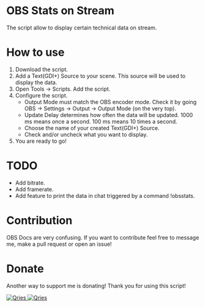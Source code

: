 # OBS Stats on Stream
The script allow to display certain technical data on stream.

# How to use
1. Download the script.
2. Add a Text(GDI+) Source to your scene. This source will be used to display the data.
3. Open Tools -> Scripts. Add the script.
4. Configure the script.
    * Output Mode must match the OBS encoder mode. Check it by going OBS -> Settings -> Output -> Output Mode (on the very top).
    * Update Delay determines how often the data will be updated. 1000 ms means once a second. 100 ms means 10 times a second.
    * Choose the name of your created Text(GDI+) Source.
    * Check and/or uncheck what you want to display.
5. You are ready to go!

# TODO
* Add bitrate.
* Add framerate.
* Add feature to print the data in chat triggered by a command !obsstats.

# Contribution

OBS Docs are very confusing. If you want to contribute feel free to message me, make a pull request or open an issue!

# Donate

Another way to support me is donating! Thank you for using this script!

 <a href="https://streamelements.com/greencomfytea/tip">
  <img alt="Qries" src="https://panels-images.twitch.tv/panel-48897356-image-c6155d48-b689-4240-875c-f3141355cb56">
</a>
<a href="https://ko-fi.com/greencomfytea">
  <img alt="Qries" src="https://panels-images.twitch.tv/panel-48897356-image-c2fcf835-87e4-408e-81e8-790789c7acbc">
</a>
